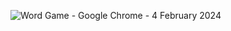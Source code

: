 
![Word Game - Google Chrome - 4 February 2024](https://github.com/atakanhbk/Word-Game/assets/84603321/e82ab5ee-2dc7-4c53-a344-7a8771c045fc)
